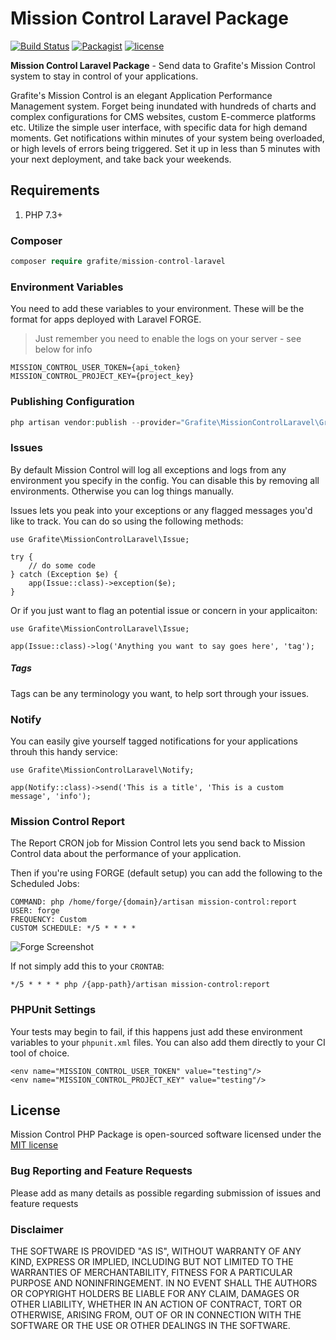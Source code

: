 # Mission Control Laravel Package

[![Build Status](https://github.com/GrafiteInc/Mission-Control-Laravel-Package/workflows/PHP%20Package%20Tests/badge.svg?branch=master)](https://github.com/GrafiteInc/Mission-Control-Laravel-Package/actions?query=workflow%3A%22PHP+Package+Tests%22)
[![Packagist](https://img.shields.io/packagist/dt/grafite/mission-control-laravel.svg)](https://packagist.org/packages/grafite/mission-control-laravel)
[![license](https://img.shields.io/github/license/mashape/apistatus.svg)](https://packagist.org/packages/grafite/mission-control-laravel)

**Mission Control Laravel Package** - Send data to Grafite's Mission Control system to stay in control of your applications.

Grafite's Mission Control is an elegant Application Performance Management system. Forget being inundated with hundreds of charts and complex configurations for CMS websites, custom E-commerce platforms etc. Utilize the simple user interface, with specific data for high demand moments. Get notifications within minutes of your system being overloaded, or high levels of errors being triggered. Set it up in less than 5 minutes with your next deployment, and take back your weekends.

## Requirements

1. PHP 7.3+

### Composer

```php
composer require grafite/mission-control-laravel
```

### Environment Variables

You need to add these variables to your environment. These will be the format for apps deployed with Laravel FORGE.

> Just remember you need to enable the logs on your server - see below for info

```
MISSION_CONTROL_USER_TOKEN={api_token}
MISSION_CONTROL_PROJECT_KEY={project_key}
```

### Publishing Configuration
```php
php artisan vendor:publish --provider="Grafite\MissionControlLaravel\GrafiteMissionControlLaravelProvider"
```

### Issues

By default Mission Control will log all exceptions and logs from any environment you specify in the config. You can disable this by removing all environments. Otherwise you can log things manually.

Issues lets you peak into your exceptions or any flagged messages you'd like to track. You can do so using the following methods:

```
use Grafite\MissionControlLaravel\Issue;

try {
    // do some code
} catch (Exception $e) {
    app(Issue::class)->exception($e);
}
```

Or if you just want to flag an potential issue or concern in your applicaiton:

```
use Grafite\MissionControlLaravel\Issue;

app(Issue::class)->log('Anything you want to say goes here', 'tag');
```

##### Tags

Tags can be any terminology you want, to help sort through your issues.

### Notify

You can easily give yourself tagged notifications for your applications throuh this handy service:

```
use Grafite\MissionControlLaravel\Notify;

app(Notify::class)->send('This is a title', 'This is a custom message', 'info');
```

### Mission Control Report

The Report CRON job for Mission Control lets you send back to Mission Control data about the performance of your application.

Then if you're using FORGE (default setup) you can add the following to the Scheduled Jobs:

```
COMMAND: php /home/forge/{domain}/artisan mission-control:report
USER: forge
FREQUENCY: Custom
CUSTOM SCHEDULE: */5 * * * *
```

![Forge Screenshot](https://getmissioncontrol.io/img/forge_screenshot.png)

If not simply add this to your `CRONTAB`:

```
*/5 * * * * php /{app-path}/artisan mission-control:report
```

### PHPUnit Settings

Your tests may begin to fail, if this happens just add these environment variables to your `phpunit.xml` files. You can also add them directly to your CI tool of choice.

```
<env name="MISSION_CONTROL_USER_TOKEN" value="testing"/>
<env name="MISSION_CONTROL_PROJECT_KEY" value="testing"/>
```

## License
Mission Control PHP Package is open-sourced software licensed under the [MIT license](http://opensource.org/licenses/MIT)

### Bug Reporting and Feature Requests
Please add as many details as possible regarding submission of issues and feature requests

### Disclaimer
THE SOFTWARE IS PROVIDED "AS IS", WITHOUT WARRANTY OF ANY KIND, EXPRESS OR IMPLIED, INCLUDING BUT NOT LIMITED TO THE WARRANTIES OF MERCHANTABILITY, FITNESS FOR A PARTICULAR PURPOSE AND NONINFRINGEMENT. IN NO EVENT SHALL THE AUTHORS OR COPYRIGHT HOLDERS BE LIABLE FOR ANY CLAIM, DAMAGES OR OTHER LIABILITY, WHETHER IN AN ACTION OF CONTRACT, TORT OR OTHERWISE, ARISING FROM, OUT OF OR IN CONNECTION WITH THE SOFTWARE OR THE USE OR OTHER DEALINGS IN THE SOFTWARE.
